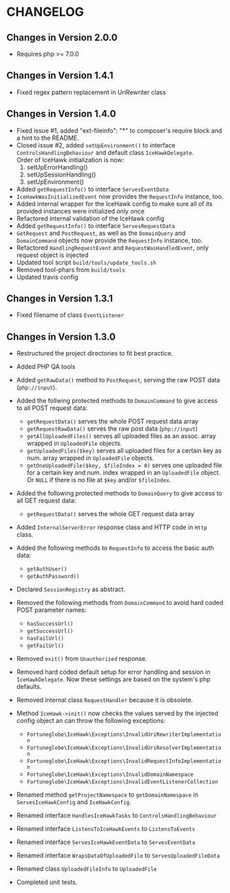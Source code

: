 # CHANGELOG

## Changes in Version 2.0.0

 * Requires php >= 7.0.0

## Changes in Version 1.4.1

 * Fixed regex pattern replacement in UriRewriter class

## Changes in Version 1.4.0

 * Fixed issue #1, added "ext-fileinfo": "*" to composer's require block and a hint to the README.  
 * Closed issue #2, added `setUpEnvironment()` to interface `ControlsHandlingBehaviour` and default class `IceHawkDelegate`.  
 Order of IceHawk initialization is now:
    1. setUpErrorHandling()
    2. setUpSessionHandling()
    3. setUpEnvironment()
 * Added `getRequestInfo()` to interface `ServesEventData`
 * `IceHawkWasInitializedEvent` now provides the `RequestInfo` instance, too.
 * Added internal wrapper for the IceHawk config to make sure all of its provided instances were initialized only once 
 * Refactored internal validation of the IceHawk config
 * Added `getRequestInfo()` to interface `ServesRequestData`
 * `GetRequest` and `PostRequest`, as well as the `DomainQuery` and `DomainCommand` objects now provide the `RequestInfo` instance, too.
 * Refactored `HandlingRequestEvent` and `RequestWasHandledEvent`, only request object is injected
 * Updated tool script `build/tools/update_tools.sh`
 * Removed tool-phars from `build/tools`
 * Updated travis config

## Changes in Version 1.3.1

 * Fixed filename of class `EventListener`

## Changes in Version 1.3.0

 * Restructured the project directories to fit best practice.
 
 * Added PHP QA tools
 * Added `getRawData()` method to `PostRequest`, serving the raw POST data (`php://input`).
 * Added the follwing protected methods to `DomainCommand` to give access to all POST request data:
   * `getRequestData()` serves the whole POST request data array
   * `getRequestRawData()` serves the raw post data (`php://input`)
   * `getAllUploadedFiles()` serves all uploaded files as an assoc. array wrapped in `UploadedFile` objects.
   * `getUploadedFiles($key)` serves all uploaded files for a certain key as num. array wrapped in `UploadedFile` objects.
   * `getOneUploadedFile($key, $fileIndex = 0)` serves one uploaded file for a certain key and num. index wrapped in an `UploadedFile` object. Or `NULL` if there is no file at `$key` and/or `$fileIndex`.
 * Added the following protected methods to `DomainQuery` to give access to all GET request data:
   * `getRequestData()` serves the whole GET request data array
 * Added `InternalServerError` response class and HTTP code in `Http` class.
 * Added the following methods to `RequestInfo` to access the basic auth data:
   * `getAuthUser()`
   * `getAuthPassword()`
   
 * Declared `SessionRegistry` as abstract.
 
 * Removed the following methods from `DomainCommand` to avoid hard coded POST parameter names:
   * `hasSuccessUrl()`
   * `getSuccessUrl()`
   * `hasFailUrl()`
   * `getFailUrl()`
 * Removed `exit()` from `Unauthorized` response.
 * Removed hard coded default setup for error handling and session in `IceHawkDelegate`. Now these settings are based on the system's php defaults.
 * Removed internal class `RequestHandler` because it is obsolete.
 
 * Method `IceHawk->init()` now checks the values served by the injected config object an can throw the following exceptions:
   * `Fortuneglobe\IceHawk\Exceptions\InvalidUriRewriterImplementation`
   * `Fortuneglobe\IceHawk\Exceptions\InvalidUriResolverImplementation`
   * `Fortuneglobe\IceHawk\Exceptions\InvalidRequestInfoImplementation`
   * `Fortuneglobe\IceHawk\Exceptions\InvalidDomainNamespace`
   * `Fortuneglobe\IceHawk\Exceptions\InvalidEventListenerCollection`
   
 * Renamed method `getProjectNamespace` to `getDomainNamespace` in `ServesIceHawkConfig` and `IceHawkConfig`.
 * Renamed interface `HandlesIceHawkTasks` to `ControlsHandlingBehaviour`
 * Renamed interface `ListensToIceHawkEvents` to `ListensToEvents`
 * Renamed interface `ServesIceHawkEventData` to `ServesEventData`
 * Renamed interface `WrapsDataOfUploadedFile` to `ServesUploadedFileData`
 * Renamed class `UploadedFileInfo` to `UploadedFile`
 
 * Completed unit tests.
